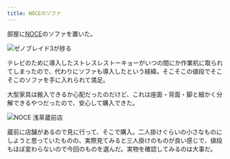 ```yaml
---
title: NOCEのソファ
---
```

部屋に[NOCE](https://www.noce.co.jp/)のソファを置いた。

![](https://lh4.googleusercontent.com/Kj3U4izl_PcXKNQjJjix5X8xLcgNtJhUPeYk9aNcqenTrmmYmETNIaAUxbFKBoICYuWMGzYlsD2AS6Fc8eWGBuB4j9-4a_uI0Vp_YjQtVpDB9QgQf4LF1wezGtd5F9u3h65a9KGz2S7Ta8DdCmjuOtlel_J4OK3xpkPoJfgqm8UqiHhNZz_ysuzB_g "ゼノブレイド3が捗る")

テレビのために導入したストレスレストーキョーがいつの間にか作業机に取られてしまったので、代わりにソファも導入したという経緯。そこそこの値段でそこそこのソファを手に入れられて満足。

大型家具は搬入できるか心配だったのだけど、これは座面・背面・脚と細かく分解できるやつだったので、安心して購入できた。

![](https://lh6.googleusercontent.com/KnDvI1WIgqsdVMzUFUktyrEuSYzRVRpbt9FGKF2gpIO6kYGenUFcCd1D6KepwspHgsiXA1AQdqpL6-_lAVQZ8WFduAfJC7M1YqjKpRhfghkEViTl7YSyjj4k0XMPrsr_NFpeAeLqQru7NYSgyQ2bEc3Niue5md53ZtcCFeZii9x0p89qNS4wFMTUjA "NOCE 浅草蔵前店")

蔵前に店舗があるので見に行って、そこで購入。二人掛けぐらいの小さなものにしようと思っていたものの、実際見てみると三人掛けのものが良い感じで、値段もほぼ変わらないので今回のものを選んだ。実物を確認してみるのは大事だ。
